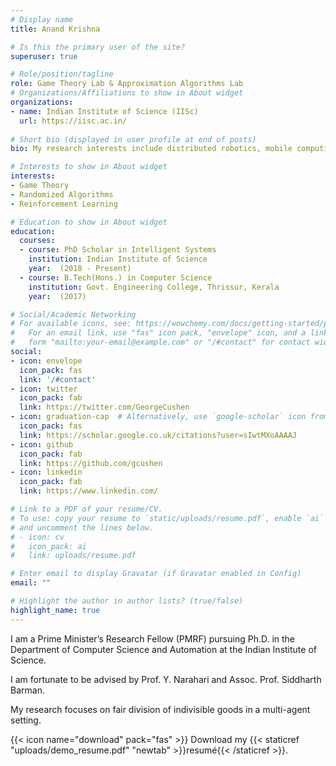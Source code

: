 ```yaml
---
# Display name
title: Anand Krishna

# Is this the primary user of the site?
superuser: true

# Role/position/tagline
role: Game Theory Lab & Approximation Algorithms Lab
# Organizations/Affiliations to show in About widget
organizations:
- name: Indian Institute of Science (IISc)
  url: https://iisc.ac.in/
  
# Short bio (displayed in user profile at end of posts)
bio: My research interests include distributed robotics, mobile computing and programmable matter.

# Interests to show in About widget
interests:
- Game Theory
- Randomized Algorithms
- Reinforcement Learning

# Education to show in About widget
education:
  courses:
  - course: PhD Scholar in Intelligent Systems
    institution: Indian Institute of Science
    year:  (2018 - Present)
  - course: B.Tech(Hons.) in Computer Science
    institution: Govt. Engineering College, Thrissur, Kerala
    year:  (2017)

# Social/Academic Networking
# For available icons, see: https://wowchemy.com/docs/getting-started/page-builder/#icons
#   For an email link, use "fas" icon pack, "envelope" icon, and a link in the
#   form "mailto:your-email@example.com" or "/#contact" for contact widget.
social:
- icon: envelope
  icon_pack: fas
  link: '/#contact'
- icon: twitter
  icon_pack: fab
  link: https://twitter.com/GeorgeCushen
- icon: graduation-cap  # Alternatively, use `google-scholar` icon from `ai` icon pack
  icon_pack: fas
  link: https://scholar.google.co.uk/citations?user=sIwtMXoAAAAJ
- icon: github
  icon_pack: fab
  link: https://github.com/gcushen
- icon: linkedin
  icon_pack: fab
  link: https://www.linkedin.com/

# Link to a PDF of your resume/CV.
# To use: copy your resume to `static/uploads/resume.pdf`, enable `ai` icons in `params.toml`, 
# and uncomment the lines below.
# - icon: cv
#   icon_pack: ai
#   link: uploads/resume.pdf

# Enter email to display Gravatar (if Gravatar enabled in Config)
email: ""

# Highlight the author in author lists? (true/false)
highlight_name: true
---
```


I am a Prime Minister’s Research Fellow (PMRF) pursuing Ph.D. in the Department of Computer Science and Automation at the Indian Institute of Science.

I am fortunate to be advised by Prof. Y. Narahari and Assoc. Prof. Siddharth Barman.

My research focuses on fair division of indivisible goods in a multi-agent setting.

{{< icon name="download" pack="fas" >}} Download my {{< staticref "uploads/demo_resume.pdf" "newtab" >}}resumé{{< /staticref >}}.


